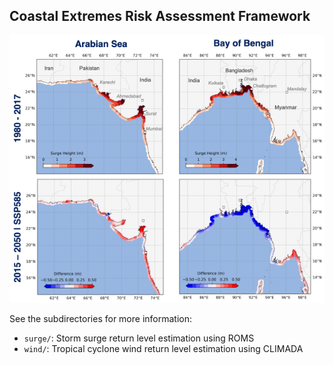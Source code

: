 ## Coastal Extremes Risk Assessment Framework

<p align="center">
  <img src="https://github.com/WoodwellRisk/CRisk/blob/main/assets/crisk_ex.png" />
</p>

See the subdirectories for more information:

* `surge/`: Storm surge return level estimation using ROMS
* `wind/`: Tropical cyclone wind return level estimation using CLIMADA
